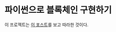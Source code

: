 # 파이썬으로 블록체인 구현하기
이 프로젝트는 [이 포스트](https://medium.com/@vanflymen/learn-blockchains-by-building-one-117428612f46)를 보고 따라한 것이다.
